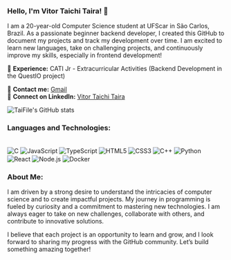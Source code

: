 ### Hello, I'm Vitor Taichi Taira! 🌟

I am a 20-year-old Computer Science student at UFScar in São Carlos, Brazil. As a passionate beginner backend developer, I created this GitHub to document my projects and track my development over time. I am excited to learn new languages, take on challenging projects, and continuously improve my skills, especially in frontend development!

🔹 **Experience:** CATI Jr - Extracurricular Activities (Backend Development in the QuestIO project)

📧 **Contact me:** [Gmail](mailto:your-email@gmail.com)  
🔗 **Connect on LinkedIn:** [Vitor Taichi Taira](https://www.linkedin.com/in/vitor-taichi-taira-02416b259/)

![TaiFile's GitHub stats](https://github-readme-stats.vercel.app/api?username=TaiFile&show_icons=true&theme=dracula)

### Languages and Technologies:
<div style="display: inline_block"><br>
  <img align="center" alt="C" src="https://img.shields.io/badge/C-00599C?style=for-the-badge&logo=c&logoColor=white">
  <img align="center" alt="JavaScript" src="https://img.shields.io/badge/JavaScript-F7DF1E?style=for-the-badge&logo=javascript&logoColor=black">
  <img align="center" alt="TypeScript" src="https://img.shields.io/badge/TypeScript-007ACC?style=for-the-badge&logo=typescript&logoColor=white">
  <img align="center" alt="HTML5" src="https://img.shields.io/badge/HTML5-E34F26?style=for-the-badge&logo=html5&logoColor=white">
  <img align="center" alt="CSS3" src="https://img.shields.io/badge/CSS3-1572B6?style=for-the-badge&logo=css3&logoColor=white">
  <img align="center" alt="C++" src="https://img.shields.io/badge/C++-00599C?style=for-the-badge&logo=c%2B%2B&logoColor=white">
  <img align="center" alt="Python" src="https://img.shields.io/badge/Python-3776AB?style=for-the-badge&logo=python&logoColor=white">
  <img align="center" alt="React" src="https://img.shields.io/badge/React-61DAFB?style=for-the-badge&logo=react&logoColor=black">
  <img align="center" alt="Node.js" src="https://img.shields.io/badge/Node.js-339933?style=for-the-badge&logo=nodedotjs&logoColor=white">
  <img align="center" alt="Docker" src="https://img.shields.io/badge/Docker-2496ED?style=for-the-badge&logo=docker&logoColor=white">
</div>

### About Me:
I am driven by a strong desire to understand the intricacies of computer science and to create impactful projects. My journey in programming is fueled by curiosity and a commitment to mastering new technologies. I am always eager to take on new challenges, collaborate with others, and contribute to innovative solutions.

I believe that each project is an opportunity to learn and grow, and I look forward to sharing my progress with the GitHub community. Let’s build something amazing together!
